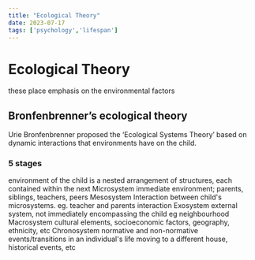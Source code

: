 ```yaml
---
title: "Ecological Theory"
date: 2023-07-17
tags: ['psychology','lifespan']
---
```

# Ecological Theory 
these place emphasis on the environmental factors
## Bronfenbrenner’s ecological theory
Urie Bronfenbrenner proposed the ‘Ecological Systems Theory’ based on dynamic interactions that environments have on the child. 

### 5 stages 
environment of the child is a nested arrangement of structures, each contained within the next 
Microsystem 
	immediate environment; parents, siblings, teachers, peers 
Mesosystem
	Interaction between child's microsystems. eg. teacher and parents interaction 
Exosystem
	external system, not immediately encompassing the child
	eg neighbourhood 
Macrosystem
	cultural elements, socioeconomic factors, geography, ethnicity, etc
Chronosystem 
	normative and non-normative events/transitions in an individual's life
	moving to a different house, historical events, etc 


